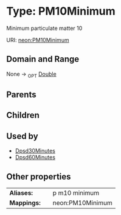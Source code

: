 
# Type: PM10Minimum


Minimum particulate matter 10

URI: [neon:PM10Minimum](https://data.neonscience.org/PM10Minimum)


## Domain and Range

None ->  <sub>OPT</sub> [Double](types/Double.md)

## Parents


## Children


## Used by

 * [Dpsd30Minutes](Dpsd30Minutes.md)
 * [Dpsd60Minutes](Dpsd60Minutes.md)

## Other properties

|  |  |  |
| --- | --- | --- |
| **Aliases:** | | p m10 minimum |
| **Mappings:** | | neon:PM10Minimum |

